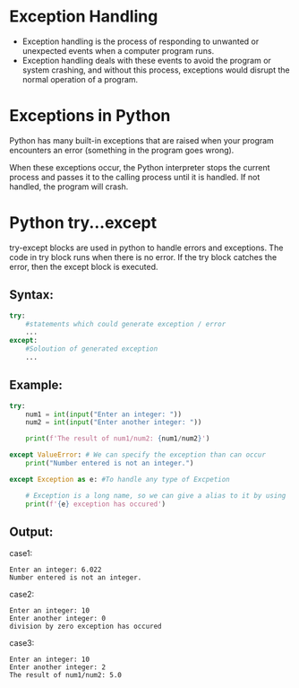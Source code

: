 # Exception Handling
- Exception handling is the process of responding to unwanted or unexpected events when a computer program runs. 
- Exception handling deals with these events to avoid the program or system crashing, and without this process, exceptions would disrupt the normal operation of a program.

# Exceptions in Python
Python has many built-in exceptions that are raised when your program encounters an error (something in the program goes wrong).

When these exceptions occur, the Python interpreter stops the current process and passes it to the calling process until it is handled. If not handled, the program will crash.

# Python try...except
try-except blocks are used in python to handle errors and exceptions. The code in try block runs when there is no error. If the try block catches the error, then the except block is executed. 

## Syntax:
```python
try:
    #statements which could generate exception / error
    ...
except:
    #Soloution of generated exception
    ...
```
## Example:
```python
try:
    num1 = int(input("Enter an integer: "))
    num2 = int(input("Enter another integer: "))

    print(f'The result of num1/num2: {num1/num2}')

except ValueError: # We can specify the exception than can occur
    print("Number entered is not an integer.")

except Exception as e: #To handle any type of Excpetion

    # Exception is a long name, so we can give a alias to it by using 'as'
    print(f'{e} exception has occured')
```

## Output:
case1:
```
Enter an integer: 6.022
Number entered is not an integer.
```
case2:
```
Enter an integer: 10
Enter another integer: 0
division by zero exception has occured
```
case3:
```
Enter an integer: 10
Enter another integer: 2
The result of num1/num2: 5.0
```
